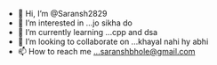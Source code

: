 - 👋 Hi, I’m @Saransh2829
- 👀 I’m interested in ...jo sikha do 
- 🌱 I’m currently learning ...cpp and dsa 
- 💞️ I’m looking to collaborate on ...khayal nahi hy abhi 
- 📫 How to reach me ...saranshbhole@gmail.com

<!---
Saransh2829/Saransh2829 is a ✨ special ✨ repository because its `README.md` (this file) appears on your GitHub profile.
You can click the Preview link to take a look at your changes.
--->
